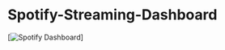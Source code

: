 # Spotify-Streaming-Dashboard
[![Spotify Dashboard](https://github.com/santicatano/Documents/blob/main/Spotify%20Dashboard%20Images/Charts.png)]
